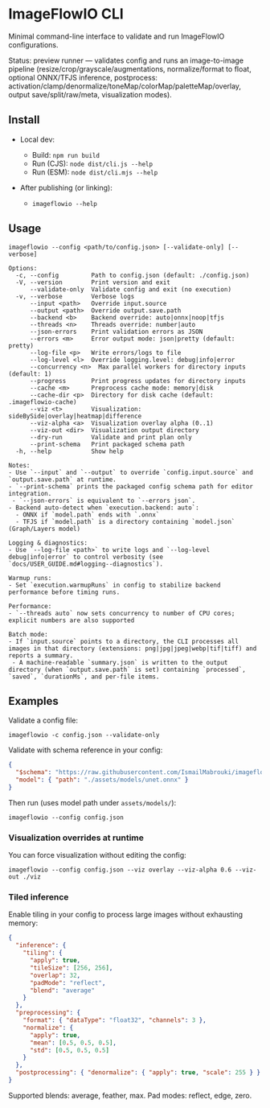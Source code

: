 # ImageFlowIO CLI

Minimal command-line interface to validate and run ImageFlowIO configurations.

Status: preview runner — validates config and runs an image-to-image pipeline (resize/crop/grayscale/augmentations, normalize/format to float, optional ONNX/TFJS inference, postprocess: activation/clamp/denormalize/toneMap/colorMap/paletteMap/overlay, output save/split/raw/meta, visualization modes).

## Install

- Local dev:

  - Build: `npm run build`
  - Run (CJS): `node dist/cli.js --help`
  - Run (ESM): `node dist/cli.mjs --help`

- After publishing (or linking):
  - `imageflowio --help`

## Usage

```
imageflowio --config <path/to/config.json> [--validate-only] [--verbose]

Options:
  -c, --config         Path to config.json (default: ./config.json)
  -V, --version        Print version and exit
      --validate-only  Validate config and exit (no execution)
  -v, --verbose        Verbose logs
      --input <path>   Override input.source
      --output <path>  Override output.save.path
      --backend <b>    Backend override: auto|onnx|noop|tfjs
      --threads <n>    Threads override: number|auto
      --json-errors    Print validation errors as JSON
      --errors <m>     Error output mode: json|pretty (default: pretty)
      --log-file <p>   Write errors/logs to file
      --log-level <l>  Override logging.level: debug|info|error
      --concurrency <n>  Max parallel workers for directory inputs (default: 1)
      --progress       Print progress updates for directory inputs
      --cache <m>      Preprocess cache mode: memory|disk
      --cache-dir <p>  Directory for disk cache (default: .imageflowio-cache)
      --viz <t>        Visualization: sideBySide|overlay|heatmap|difference
      --viz-alpha <a>  Visualization overlay alpha (0..1)
      --viz-out <dir>  Visualization output directory
      --dry-run        Validate and print plan only
      --print-schema   Print packaged schema path
  -h, --help           Show help

Notes:
- Use `--input` and `--output` to override `config.input.source` and `output.save.path` at runtime.
- `--print-schema` prints the packaged config schema path for editor integration.
 - `--json-errors` is equivalent to `--errors json`.
- Backend auto-detect when `execution.backend: auto`:
  - ONNX if `model.path` ends with `.onnx`
  - TFJS if `model.path` is a directory containing `model.json` (Graph/Layers model)

Logging & diagnostics:
- Use `--log-file <path>` to write logs and `--log-level debug|info|error` to control verbosity (see `docs/USER_GUIDE.md#logging--diagnostics`).

Warmup runs:
- Set `execution.warmupRuns` in config to stabilize backend performance before timing runs.

Performance:
- `--threads auto` now sets concurrency to number of CPU cores; explicit numbers are also supported

Batch mode:
- If `input.source` points to a directory, the CLI processes all images in that directory (extensions: png|jpg|jpeg|webp|tif|tiff) and reports a summary.
 - A machine-readable `summary.json` is written to the output directory (when `output.save.path` is set) containing `processed`, `saved`, `durationMs`, and per-file items.
```

## Examples

Validate a config file:

```
imageflowio -c config.json --validate-only
```

Validate with schema reference in your config:

```json
{
  "$schema": "https://raw.githubusercontent.com/IsmailMabrouki/imageflowio/main/config.schema.json",
  "model": { "path": "./assets/models/unet.onnx" }
}
```

Then run (uses model path under `assets/models/`):

```
imageflowio --config config.json
```

### Visualization overrides at runtime

You can force visualization without editing the config:

```
imageflowio --config config.json --viz overlay --viz-alpha 0.6 --viz-out ./viz
```

### Tiled inference

Enable tiling in your config to process large images without exhausting memory:

```json
{
  "inference": {
    "tiling": {
      "apply": true,
      "tileSize": [256, 256],
      "overlap": 32,
      "padMode": "reflect",
      "blend": "average"
    }
  },
  "preprocessing": {
    "format": { "dataType": "float32", "channels": 3 },
    "normalize": {
      "apply": true,
      "mean": [0.5, 0.5, 0.5],
      "std": [0.5, 0.5, 0.5]
    }
  },
  "postprocessing": { "denormalize": { "apply": true, "scale": 255 } }
}
```

Supported blends: average, feather, max. Pad modes: reflect, edge, zero.

